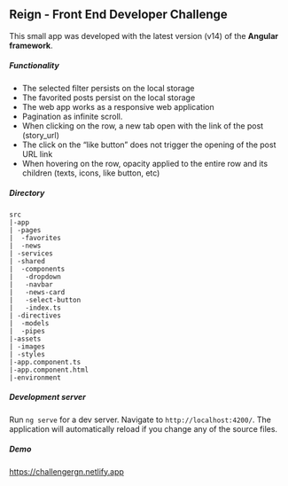 ## Reign - Front End Developer Challenge

This small app was developed with the latest version (v14) of the **Angular framework**.

##### Functionality

- The selected filter persists on the local storage
- The favorited posts persist on the local storage
- The web app works as a responsive web application
- Pagination as infinite scroll.
- When clicking on the row, a new tab open with the link of the post (story_url)
- The click on the “like button” does not trigger the opening of the post URL link
-  When hovering on the row, opacity applied to the entire row and its children (texts, icons, like button, etc)

##### Directory

```
src
|-app
| -pages
|  -favorites
|  -news
| -services
| -shared
|  -components
|   -dropdown
|   -navbar
|   -news-card
|   -select-button
|   -index.ts
| -directives
|  -models
|  -pipes
|-assets
| -images
| -styles
|-app.component.ts
|-app.component.html
|-environment

```

##### Development server

Run `ng serve` for a dev server. Navigate to `http://localhost:4200/`. The application will automatically reload if you change any of the source files.

##### Demo
https://challengergn.netlify.app
